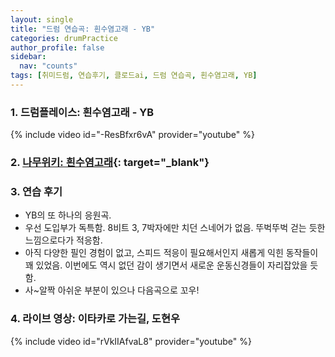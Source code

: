 ```yaml
---
layout: single
title: "드럼 연습곡: 흰수염고래 - YB"
categories: drumPractice
author_profile: false
sidebar:
  nav: "counts"
tags: [취미드럼, 연습후기, 클로드ai, 드럼 연습곡, 흰수염고래, YB]
---
```


### 1. 드럼플레이스: 흰수염고래 - YB

{% include video id="-ResBfxr6vA" provider="youtube" %}


### 2. [나무위키: 흰수염고래](https://namu.wiki/w/%ED%9D%B0%EC%88%98%EC%97%BC%EA%B3%A0%EB%9E%98(%EB%85%B8%EB%9E%98)){: target="_blank"}

### 3. 연습 후기

- YB의 또 하나의 응원곡.
- 우선 도입부가 독특함. 8비트 3, 7박자에만 치던 스네어가 없음. 뚜벅뚜벅 걷는 듯한 느낌으로다가 적응함.
- 아직 다양한 필인 경험이 없고, 스피드 적응이 필요해서인지 새롭게 익힌 동작들이 꽤 있었음. 이번에도 역시 없던 감이 생기면서 새로운 운동신경들이 자리잡았을 듯함.
- 사~알짝 아쉬운 부분이 있으나 다음곡으로 꼬우!

### 4. 라이브 영상: 이타카로 가는길, 도현우

{% include video id="rVkIIAfvaL8" provider="youtube" %}
